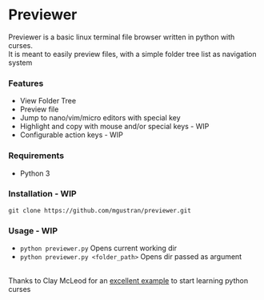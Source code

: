 # Previewer
Previewer is a basic linux terminal file browser written in python with curses. \
It is meant to easily preview files, with a simple folder tree list as navigation system

### Features
- View Folder Tree
- Preview file
- Jump to nano/vim/micro editors with special key
- Highlight and copy with mouse and/or special keys - WIP
- Configurable action keys - WIP

### Requirements
- Python 3

### Installation - WIP
`git clone https://github.com/mgustran/previewer.git`

### Usage - WIP
- `python previewer.py` Opens current working dir
- `python previewer.py <folder_path>` Opens dir passed as argument

\
Thanks to Clay McLeod for an [excellent example](https://gist.github.com/claymcleod/b670285f334acd56ad1c) to start learning python curses
